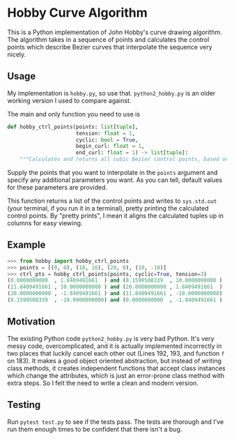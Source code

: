 # Hobby Curve Algorithm
This is a Python implementation of John Hobby's curve drawing algorithm. The algorithm
takes in a sequence of points and calculates the control points which describe Bezier curves 
that interpolate the sequence very nicely. 

## Usage
My implementation is `hobby.py`, so use that. `python2_hobby.py` is an older working version I used to compare against.

The main and only function you need to use is
```python
def hobby_ctrl_points(points: list[tuple],
                      tension: float = 1, 
                      cyclic: bool = True, 
                      begin_curl: float = 1,
                      end_curl: float = 1) -> list[tuple]:
    """Calculates and returns all cubic Bezier control points, based on John Hobby's algorithm, and pretty prints them."""
```
Supply the points that you want to interpolate in the `points` argument and specify any additional parameters you want. 
As you can tell, default values for these parameters are provided.

This function returns a list of the control points and writes to `sys.std.out` (your terminal, if you run it in a terminal), pretty printing the calculated 
control points. By "pretty prints", I mean it aligns the calculated tuples up in columns for easy viewing.

## Example
```python
>>> from hobby import hobby_ctrl_points
>>> points = [(0, 0), (10, 10), (20, 0), (10, -10)]
>>> ctrl_pts = hobby_ctrl_points(points, cyclic=True, tension=3)
(0.0000000000  , 1.8409491661  ) and (8.1590508339  , 10.0000000000 )
(11.8409491661 , 10.0000000000 ) and (20.0000000000 , 1.8409491661  )
(20.0000000000 , -1.8409491661 ) and (11.8409491661 , -10.0000000000)
(8.1590508339  , -10.0000000000) and (0.0000000000  , -1.8409491661 )
```


## Motivation
The existing Python code `python2_hobby.py` is very bad Python. It's very messy code, overcomplicated, and 
it is actually implemented incorrectly in two places that luckily cancel each 
other out (Lines 192, 193, and function `f` on 183). It makes a good object oriented abstraction, but instead of writing class methods, 
it creates independent functions that accept class instances which change the attributes, which is just 
an error-prone class method with extra steps. So I felt the need to write a clean and modern version. 

## Testing
Run `pytest test.py` to see if the tests pass. The tests are thorough and I've run them enough times to be confident that
there isn't a bug.
